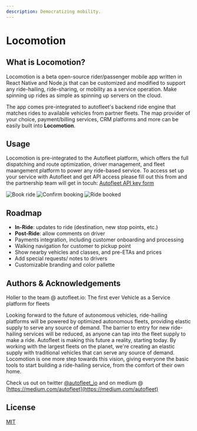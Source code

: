 ```yaml
---
description: Democratizing mobility.
---
```


# Locomotion

## What is Locomotion?

Locomotion is a beta open-source rider/passenger mobile app written in React Native and Node.js that can be customized and modified to support any ride-hailing, ride-sharing, or mobility as a service operation. Make spinning up rides as simple as spinning up servers on the cloud.

The app comes pre-integrated to autofleet's backend ride engine that matches rides to available vehicles from partner fleets. The map provider of your choice, payment/billing services, CRM platforms and more can be easily built into **Locomotion**.

## Usage

Locomotion is pre-integrated to the Autofleet platform, which offers the full dispatching and route optimization, driver management, and fleet maangement platform to power any ride-based service. To access set up your service with Autofleet and get API access please fill out this from and the partnership team will get in tocuh: [Autofleet API key form](https://forms.gle/fJKS7Hu29S9BXkdL8)

![Book ride](https://res.cloudinary.com/dgotwqwlz/image/upload/h_460/v1618228158/WhatsApp_Image_2021-04-12_at_14.44.40_2_a3cgun.jpg) ![Confirm booking](https://res.cloudinary.com/dgotwqwlz/image/upload/h_460/v1618228158/WhatsApp_Image_2021-04-12_at_14.44.40_1_qsji9l.jpg) ![Ride booked](https://res.cloudinary.com/dgotwqwlz/image/upload/h_460/v1618228158/WhatsApp_Image_2021-04-12_at_14.44.40_kmyv6j.jpg)

## Roadmap

* **In-Ride**: updates to ride (destination, new stop points, etc.)
* **Post-Ride**: allow comments on driver
* Payments integration, including customer onboarding and processing
* Walking navigation for customer to pickup point
* Show nearby vehicles and classes, and pre-ETAs and prices
* Add special requests/ notes to drivers
* Customizable branding and color pallette

## Authors & Acknowledgements

Holler to the team @ autofleet.io: The first ever Vehicle as a Service platform for fleets

Looking forward to the future of autonomous vehicles, ride-hailing platforms will be powered by optimized autonomous fleets, providing elastic supply to serve any source of demand. The barrier to entry for new ride-hailing services will be reduced, as anyone can tap into the fleet supply to make a ride. Autofleet is making this future a reality, starting today. By working with the largest fleets on the planet, we're creating an elastic supply with traditional vehicles that can serve any source of demand. Locomotion is one more step towards this vision, giving everyone the basic tools to start building a ride-hailing service, from the comfort of their own home.

Check us out on twitter [@autofleet\_io](https://twitter.com/autofleet_io) and on medium @ [https://medium.com/autofleet](https://medium.com/autofleet)

## License

[MIT](https://choosealicense.com/licenses/mit/)


